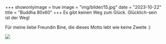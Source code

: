 +++
showonlyimage = true
image = "img/bilder/15.jpg"
date = "2023-10-22"
title = "Buddha 80x60"
+++
Es gibt keinen Weg zum Glück. Glücklich-sein ist der Weg!


Für meine liebe Freundin Bine, die dieses Motto lebt wie keine Zweite :)

![](img/bilder/15.jpg)